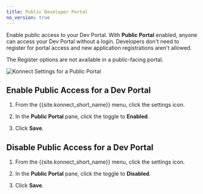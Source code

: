 ```yaml
---
title: Public Developer Portal
no_version: true
---
```


Enable public access to your Dev Portal. With **Public Portal** enabled, anyone
can access your Dev Portal without a login. Developers don't need to register
for portal access and new application registrations aren't allowed.

The Register options are not available in a public-facing portal.

![Konnect Settings for a Public Portal](/assets/images/docs/konnect/konnect-portal-auto-approve.png)

## Enable Public Access for a Dev Portal

1. From the {{site.konnect_short_name}} menu, click the settings icon.

2. In the **Public Portal** pane, click the toggle to **Enabled**.

3. Click **Save**.

## Disable Public Access for a Dev Portal

1. From the {{site.konnect_short_name}} menu, click the settings icon.

2. In the **Public Portal** pane, click the toggle to **Disabled**.

3. Click **Save**.
